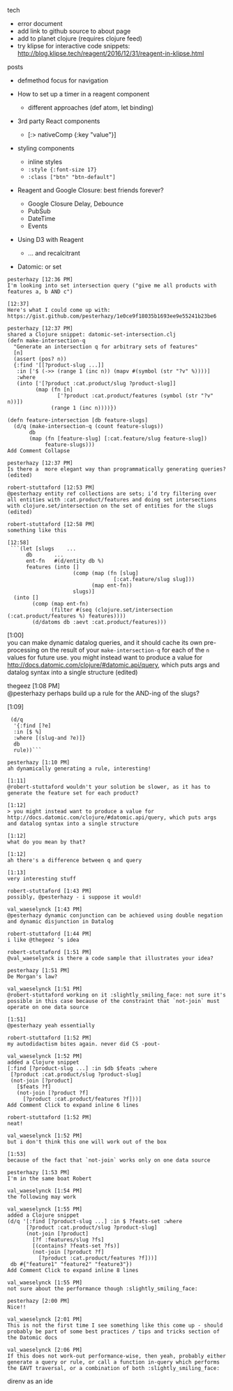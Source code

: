 tech

- error document
- add link to github source to about page
- add to planet clojure (requires clojure feed)
- try klipse for interactive code snippets: http://blog.klipse.tech/reagent/2016/12/31/reagent-in-klipse.html

posts

- defmethod focus for navigation

- How to set up a timer in a reagent component
  - different approaches (def atom, let binding)

- 3rd party React components
  - [:> nativeComp {:key "value"}]

- styling components
  - inline styles
  - `:style {:font-size 17}`
  - `:class ["btn" "btn-default"]`

- Reagent and Google Closure: best friends forever?
  - Google Closure Delay, Debounce
  - PubSub
  - DateTime
  - Events

- Using D3 with Reagent
  - ... and recalcitrant

- Datomic: or set
```
pesterhazy [12:36 PM]  
I'm looking into set intersection query ("give me all products with features a, b AND c")

[12:37]  
Here's what I could come up with: https://gist.github.com/pesterhazy/1e0ce9f18035b1693ee9e55241b23be6

pesterhazy [12:37 PM]  
shared a Clojure snippet: datomic-set-intersection.clj 
(defn make-intersection-q
  "Generate an intersection q for arbitrary sets of features"
  [n]
  (assert (pos? n))
  {:find '[[?product-slug ...]]
   :in ['$ (->> (range 1 (inc n)) (mapv #(symbol (str "?v" %))))]
   :where
   (into ['[?product :cat.product/slug ?product-slug]]
         (map (fn [n]
                ['?product :cat.product/features (symbol (str "?v" n))])
              (range 1 (inc n))))})
​
(defn feature-intersection [db feature-slugs]
  (d/q (make-intersection-q (count feature-slugs))
       db
       (map (fn [feature-slug] [:cat.feature/slug feature-slug])
            feature-slugs)))
Add Comment Collapse

pesterhazy [12:37 PM]  
Is there a  more elegant way than programmatically generating queries? (edited)

robert-stuttaford [12:53 PM]  
@pesterhazy entity ref collections are sets; i’d try filtering over all entities with :cat.product/features and doing set intersections with clojure.set/intersection on the set of entities for the slugs (edited)

robert-stuttaford [12:58 PM]  
something like this

[12:58]  
 ```(let [slugs    ...
      db       ...
      ent-fn   #(d/entity db %)
      features (into []
                     (comp (map (fn [slug]
                                  [:cat.feature/slug slug]))
                           (map ent-fn))
                     slugs)]
  (into []
        (comp (map ent-fn)
              (filter #(seq (clojure.set/intersection (:cat.product/features %) features))))
        (d/datoms db :aevt :cat.product/features)))
```

[1:00]  
you can make dynamic datalog queries, and it should cache its own pre-processing on the result of your `make-intersection-q` for each of the `n` values for future use. you might instead want to produce a value for http://docs.datomic.com/clojure/#datomic.api/query, which puts args and datalog syntax into a single structure (edited)

thegeez [1:08 PM]  
@pesterhazy perhaps build up a rule for the AND-ing of the slugs?

[1:09]  
 ```(let [rule [(into '[(slug-and [?e])] (map #(vector '?e :cat.feature/slug %) feature-slugs))]]
  (d/q
   '{:find [?e]
   :in [$ %]
   :where [(slug-and ?e)]}
   db
   rule))```

pesterhazy [1:10 PM]  
ah dynamically generating a rule, interesting!

[1:11]  
@robert-stuttaford wouldn't your solution be slower, as it has to generate the feature set for each product?

[1:12]  
> you might instead want to produce a value for http://docs.datomic.com/clojure/#datomic.api/query, which puts args and datalog syntax into a single structure

[1:12]  
what do you mean by that?

[1:12]  
ah there's a difference between q and query

[1:13]  
very interesting stuff

robert-stuttaford [1:43 PM]  
possibly, @pesterhazy - i suppose it would!

val_waeselynck [1:43 PM]  
@pesterhazy dynamic conjunction can be achieved using double negation and dynamic disjunction in Datalog

robert-stuttaford [1:44 PM]  
i like @thegeez ‘s idea

robert-stuttaford [1:51 PM]  
@val_waeselynck is there a code sample that illustrates your idea?

pesterhazy [1:51 PM]  
De Morgan's law?

val_waeselynck [1:51 PM]  
@robert-stuttaford working on it :slightly_smiling_face: not sure it's possible in this case because of the constraint that `not-join` must operate on one data source

[1:51]  
@pesterhazy yeah essentially

robert-stuttaford [1:52 PM]  
my autodidactism bites again. never did CS -pout-

val_waeselynck [1:52 PM]  
added a Clojure snippet 
[:find [?product-slug ...] :in $db $feats :where
  [?product :cat.product/slug ?product-slug]
  (not-join [?product]
    [$feats ?f]
    (not-join [?product ?f]
      [?product :cat.product/features ?f]))]
Add Comment Click to expand inline 6 lines

robert-stuttaford [1:52 PM]  
neat!

val_waeselynck [1:52 PM]  
but i don't think this one will work out of the box

[1:53]  
because of the fact that `not-join` works only on one data source

pesterhazy [1:53 PM]  
I'm in the same boat Robert

val_waeselynck [1:54 PM]  
the following may work

val_waeselynck [1:55 PM]  
added a Clojure snippet 
(d/q '[:find [?product-slug ...] :in $ ?feats-set :where
       [?product :cat.product/slug ?product-slug]
       (not-join [?product]
         [?f :features/slug ?fs]
         [(contains? ?feats-set ?fs)]
         (not-join [?product ?f]
           [?product :cat.product/features ?f]))]
  db #{"feature1" "feature2" "feature3"})
Add Comment Click to expand inline 8 lines

val_waeselynck [1:55 PM]  
not sure about the performance though :slightly_smiling_face:

pesterhazy [2:00 PM]  
Nice!!

val_waeselynck [2:01 PM]  
This is not the first time I see something like this come up - should probably be part of some best practices / tips and tricks section of the Datomic docs

val_waeselynck [2:06 PM]  
If this does not work-out performance-wise, then yeah, probably either generate a query or rule, or call a function in-query which performs the EAVT traversal, or a combination of both :slightly_smiling_face:
```

direnv as an ide
